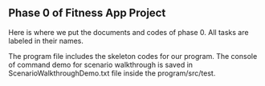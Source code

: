 ## Phase 0 of Fitness App Project

Here is where we put the documents and codes of phase 0. All tasks are labeled in their names.

The program file includes the skeleton codes for our program. 
The console of command demo for scenario walkthrough is saved in ScenarioWalkthroughDemo.txt file inside
the program/src/test.
